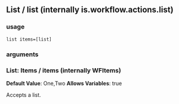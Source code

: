 
## List / list (internally is.workflow.actions.list)


### usage
`list items=[list]`

### arguments
### List: Items / items (internally WFItems)
**Default Value**: One,Two
**Allows Variables**: true


Accepts a list.
